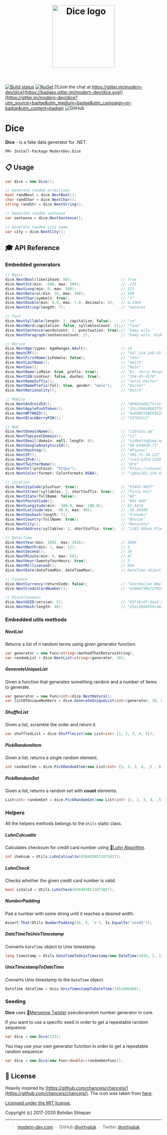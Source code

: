<h1 align="center"><img width="200" src="media/logo.png" alt="Dice logo" style="clear: right;"><br/><br/></h1>

[![Build status](https://ci.appveyor.com/api/projects/status/7tms0gm6uivv2d84?svg=true)](https://ci.appveyor.com/project/virtyaluk/dice) [![NuGet](https://img.shields.io/nuget/v/ModernDev.Dice.svg?maxAge=7200)](https://www.nuget.org/packages/ModernDev.Dice/) [![Join the chat at https://gitter.im/modern-dev/dice](https://badges.gitter.im/modern-dev/dice.svg)](https://gitter.im/modern-dev/dice?utm_source=badge&utm_medium=badge&utm_campaign=pr-badge&utm_content=badge) ![GitHub](https://img.shields.io/github/license/modern-dev/dice)

# Dice

**Dice** - is a fake data generator for .NET.

```bash
PM> Install-Package ModernDev.Dice
```

## :clipboard: Usage

```csharp
var dice = new Dice();

// Generate random primitives
bool randBool = dice.NextBool();
char randChar = dice.NextChar();
string randStr = dice.NextString();

// Generate random sentence
var sentence = dice.NextSentence();

// Generate random city name
var city = dice.NextCity();

```

## :mortar_board: API Reference

### Embedded generators

```csharp
// Basic
dice.NextBool(likelihood: 50);                      // true
dice.NextInt(min: -500, max: 500);                  // -235
dice.NextLong(min: 0, max: 500);                    // 127
dice.NextNatural(min: 10, max: 300);                // 189
dice.NextChar(symbols: true);                       // "t"
dice.NextDouble(min: 0.0, max: 1.0, decimals: 4);   // 0.2364
dice.NextString(length: 7);                         // "datorex

// Text
dice.NextSyllable(length: 2, capitalize: false);    // "re"
dice.NextWord(capitalize: false, syllablesCount: 2);// "fane"
dice.NextSentence(wordsCount: 2, punctuation: true);// "Damy wilo."
dice.NextParagraph(sentencesCount: 2);              // "Damy wilo. Ride goke."

// Person
dice.NextAge(types: AgeRanges.Adult);               // 24
dice.NextCPF();                                     // "547.314.248-55"
dice.NextFirstName(isFemale: false);                // "John"
dice.NextLastName();                                // "Smith"
dice.NextSex();                                     // "Male"
dice.NextName(isMale: true, prefix: true);          // "Dr. Jerry Murphy"
dice.NextSSN(ssnFour: false, dashes: true);         // "354-65-4576"
dice.NextNameSuffix();                              // "Juris Doctor"
dice.NextNamePrefix(full: true, gender: "male");    // "Doctor"
dice.NextNationality();                             // "Dutch"

// Mobile
dice.NextAndroidId();                               // "APA91kEW1fYs7e-CUjoZl2ykG0I67TUNCUg5I3qfuSUO6E9CBOS25gvwxK5Dj3QXqtf9R1YUzm-cRlGwwF8AlLjKWq_Pflf_Nz7CUg8SDjQx9JFplrI0YYh9PlURsioMh0u0mfSC9yzR8828KkPcA1-Sl6CmPCMHYhbWEnL1hgR9aeTQzisqyHp"
dice.NextApplePushToken();                          // "23cc396d4b0375b2925e89b8604b047f3a73e5ef917d9e030c2eb810bf8c3a5d"
dice.NextWP7ANID();                                 // "A=E68C53BE05E25637A95EF4CF701572D9&E=012&W=5"
dice.NextBlackBerryPIN();                           // "237655c1"

// Web
dice.NextDomainName();                              // "cibtuzu.aq"
dice.NextTopLevelDomain();                          // "vi"
dice.NextEmail(domain: null, length: 8);            // "nidketsu@zeg.mg"
dice.NextGoogleAnalyticsId();                       // "UA-634818-71"
dice.NextHashtag();                                 // "#fipsec"
dice.NextIP();                                      // "201.71.14.122"
dice.NextIPv6();                                    // "cca3:e25d:1229:4f7e:d166:f878:be15:b2de"
dice.NextTwitterName();                             // "@re"
dice.NextUrl(protocol: "https");                    // "https://uhuavo.mw/zagajra"
dice.NextColor(format: ColorFormats.RGBA);          // "rgba(162,150,44,0.8257)"

// Location
dice.NextZipCode(plusFour: true);                   // "55445-9037"
dice.NextStreet(syllables: 2, shortSuffix: true);   // "Pircu Hts"
dice.NextState(fullName: false);                    // "WI"
dice.NextPostalCode();                              // "R65 8X0"
dice.NextLongitude(min: -180.0, max: 180.0);        // 63.4474
dice.NextLatitude(min: -90.0, max: 90);             // -59.34598
dice.NextGeohash(length: 7);                        // "frunwmv"
dice.NextCountry(fullName: true);                   // "Bhutan"
dice.NextCity();                                    // "Munsihto"
dice.NextAddress(syllables: 2, shortSuffix: true);  // "1183 Okhak Place"

// Date\Time
dice.NextYear(min: 1992, max: 2016);                // 2004
dice.NextMonth(min: 1, max: 12);                    // 5
dice.NextSecond();                                  // 26
dice.NextMinute(min: 0, max: 59);                   // 47
dice.NextHour(twentyfourHours: true);               // 3
dice.NextMillisecond();                             // 654
dice.NextDate(dateTimeMin, dateTimeMax);            // DateTime object

// Finance
dice.NextCurrency(returnCode: false);               // "Azerbaijan New Manat"
dice.NextCreditCardNumber();                        // "4260473867278166"

// Miscellaneous
dice.NextGUID(version: 5);                          // "85f16c07-4ea5-5d97-95f7-b8bab06a169b"
dice.NextHash(length: 40);                          // "25ac28d4559ca6a31a029df954d9ab1f127b9ecb"
```

### Embedded utils methods

##### NextList

Returns a list of n random terms using given generator function.

```csharp
var generator = new Func<string>(methodThatReturnsString);
var randomList = dice.NextList<string>(generator, 10);
```

##### GenerateUniqueList

Given a function that generates something random and a number of items to generate.

```csharp
var generator = new Func<int>(dice.NextNatural);
var listOfUniqueNumbers = dice.GenerateUniqueList<int>(generator, 10, 0, 1000);
```

##### ShuffleList

Given a list, scramble the order and return it.

```csharp
var shuffledList = dice.ShuffleList(new List<int> {1, 2, 3, 4, 5});
```

##### PickRandomItem

Given a list, returns a single random element.

```csharp
int randomItem = dice.PickRandomItem(new List<int> {1, 2, 3, 4, ,5 , 6, 7, 8, 9});
```

##### PickRandomSet

Given a list, returns a random set with **count** elements.

```csharp
List<int> randomSet = dice.PickRandomSet(new List<int> {1, 2, 3, 4, ,5 , 6, 7, 8, 9});
```

### Helpers

All the helpers methods belongs to the `Utils` static class.

##### LuhnCalcualte

Calculates checksum for credit card number using [:link:Luhn Algorithm](https://en.wikipedia.org/wiki/Luhn_algorithm).

```csharp
int cheksum = Utils.LuhnCalcualte(6304038511073827);
```

##### LuhnCheck

Checks whether the given credit card number is valid.

```csharp
bool isValid = Utils.LuhnCheck(6304038511073827);
```

##### NumberPadding

Pad a number with some string until it reaches a desired width.

```csharp
Assert.That(Utils.NumberPadding(45, 5, 'x'), Is.EqualTo("xxx45"));
```

##### DateTimeToUnixTimestamp

Converts `DateTime` object to Unix timestamp.

```csharp
long timestamp = Utils.DateTimeToUnixTimestamp(new DateTime(2016, 1, 1);
```

##### UnixTimestampToDateTime

Converts Unix timestamp to the `DateTime` object.

```csharp
DateTime dateTime = Unix.UnixTimestampToDateTime(1451606400);
```

### Seeding

**Dice** uses [:link:Mersenne Twister](https://en.wikipedia.org/wiki/Mersenne_Twister) pseudorandom number generator in core.

If you want to use a specific seed in order to get a repeatable random sequence:

```csharp
var dice = new Dice(123);
```

You may use your own generator function in order to get a repeatable random sequence:

```csharp
var dice = new Dice(new Func<double>(randomGenFunc));
```

## :green_book: License

Heavily inspired by [https://github.com/chancejs/chancejs/](https://github.com/chancejs/chancejs/).
The icon was taken from [here](http://findicons.com/pack/2200/dices).

[Licensed under the MIT license.](https://github.com/virtyaluk/InTouch/blob/master/LICENSE)

Copyright (c) 2017-2020 Bohdan Shtepan

---

> [modern-dev.com](http://modern-dev.com) &nbsp;&middot;&nbsp;
> GitHub [@virtyaluk](https://github.com/virtyaluk) &nbsp;&middot;&nbsp;
> Twitter [@virtyaluk](https://twitter.com/virtyaluk)
